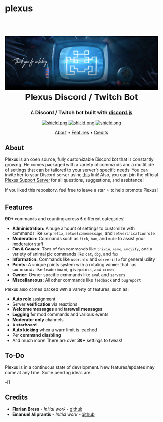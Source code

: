 # plexus

<h1 align="center">
  <br>
  <a href="https://github.com/jlorezz/MinkzBot"><img src="./data/Images/Thankyou.gif"></a>
  <br>
  Plexus Discord / Twitch Bot
  <br>
</h1>

<h3 align=center>A Discord / Twitch bot built with <a href=https://github.com/discordjs/discord.js>discord.js</a></h3>

<div align=center>

  <a href="https://discord.gg/nRYgV3uPNj">
    <img src="https://discord.com/api/guilds/748980702279893042/widget.png?style=shield" alt="shield.png">
  </a>

  <a href="https://github.com/discordjs">
    <img src="https://img.shields.io/badge/discord.js-v12.3.1-blue.svg?logo=npm" alt="shield.png">
  </a>
  
  <a href="https://github.com/eaaliprantis/plexus/blob/main/LICENSE">
    <img src="https://img.shields.io/badge/License-MIT-yellow.svg" alt="shield.png">
  </a>

</div>

<p align="center">
  <a href="#about">About</a>
  •
  <a href="#features">Features</a>
  •
  <a href="#credits">Credits</a>
</p>

## About

Plexus is an open source, fully customizable Discord bot that is constantly growing. He comes packaged with a variety of commands and a multitude of settings that can be tailored to your server's specific needs. You can invite her to your Discord server using [this](https://discord.com/oauth2/authorize?client_id=788526351246032926&scope=bot&permissions=403008599) link!
Also, you can join the official [Plexus Support Server](https://discord.gg/j57gByj3) for all questions, suggestions, and assistance!

If you liked this repository, feel free to leave a star ⭐ to help promote Plexus!

## Features

**90+** commands and counting across **6** different categories!

- **Administration:** A huge amount of settings to customize with commands like `setprefix`, `setwelcomemessage`, and `setverificationrole`
- **Moderation:** Commands such as `kick`, `ban`, and `mute` to assist your moderator staff
- **Fun & Games:** Tons of fun commands like `trivia`, `meme`, `emojify`, and a variety of animal pic commands like `cat`, `dog`, and `fox`
- **Information:** Commands like `userinfo` and `serverinfo` for general utility
- **Points:** A unique points system with a rotating winner that has commands like `leaderboard`, `givepoints`, and `crown`
- **Owner:** Owner specific commands like `eval` and `servers`
- **Miscellaneous:** All other commands like `feedback` and `bugreport`

Plexus also comes packed with a variety of features, such as:

- **Auto role** assignment
- Server **verification** via reactions
- **Welcome messages** and **farewell messages**
- **Logging** for mod commands and various events
- **Moderator only** channels
- A **starboard**
- **Auto kicking** when a warn limit is reached
- Per **command disabling**
- And much more! There are over **30+** settings to tweak!

## To-Do

Plexus is in a continuous state of development. New features/updates may come at any time. Some pending ideas are:

-[]

## Credits

- **Florian Bress** - _Initial work_ - [github](https://github.com/jlorezz)
- **Emanuel Aliprantis** - _Initial work_ - [github](https://github.com/eaaliprantis)
